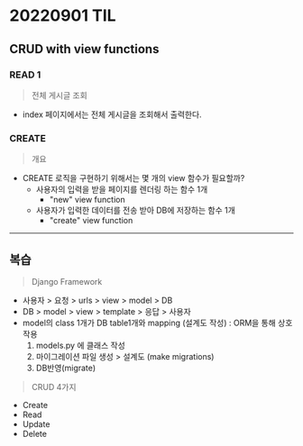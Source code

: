 # 20220901 TIL

## CRUD with view functions

### READ 1

> 전체 게시글 조회

- index 페이지에서는 전체 게시글을 조회해서 출력한다.

### CREATE

> 개요

- CREATE 로직을 구현하기 위해서는 몇 개의 view 함수가 필요할까?
  - 사용자의 입력을 받을 페이지를 렌더링 하는 함수 1개
    - "new" view function
  - 사용자가 입력한 데이터를 전송 받아 DB에 저장하는 함수 1개
    - "create" view function

---

## 복습

> Django Framework

- 사용자 > 요청 > urls > view > model > DB
- DB > model > view > template > 응답 > 사용자
- model의 class 1개가 DB table1개와 mapping (설계도 작성) : ORM을 통해 상호작용
  1. models.py 에 클래스 작성
  2. 마이그레이션 파일 생성 > 설계도 (make migrations)
  3. DB반영(migrate)

> CRUD 4가지

- Create
- Read
- Update
- Delete